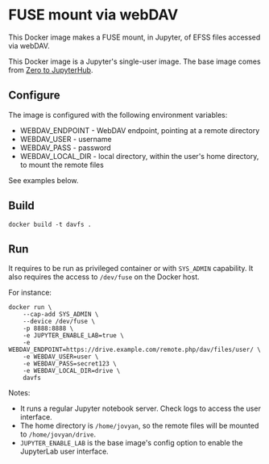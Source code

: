 # FUSE mount via webDAV

This Docker image makes a FUSE mount, in Jupyter, of EFSS files accessed via webDAV.

This Docker image is a Jupyter's single-user image.
The base image comes from [Zero to JupyterHub](https://github.com/jupyterhub/zero-to-jupyterhub-k8s/tree/master/images/singleuser-sample). 

## Configure

The image is configured with the following environment variables:

* WEBDAV_ENDPOINT - WebDAV endpoint, pointing at a remote directory 
* WEBDAV_USER - username
* WEBDAV_PASS - password
* WEBDAV_LOCAL_DIR - local directory, within the user's home directory, 
to mount the remote files 

See examples below. 

## Build

```
docker build -t davfs .
```

## Run

It requires to be run as privileged container or with `SYS_ADMIN` capability.
It also requires the access to `/dev/fuse` on the Docker host.

For instance:

```
docker run \
    --cap-add SYS_ADMIN \
    --device /dev/fuse \
    -p 8888:8888 \
    -e JUPYTER_ENABLE_LAB=true \
    -e WEBDAV_ENDPOINT=https://drive.example.com/remote.php/dav/files/user/ \
    -e WEBDAV_USER=user \
    -e WEBDAV_PASS=secret123 \
    -e WEBDAV_LOCAL_DIR=drive \
    davfs
```

Notes:
* It runs a regular Jupyter notebook server. Check logs to access the user interface.
* The home directory is `/home/jovyan`, so the remote files will be mounted to `/home/jovyan/drive`.
* `JUPYTER_ENABLE_LAB` is the base image's config option to enable the JupyterLab user interface.
